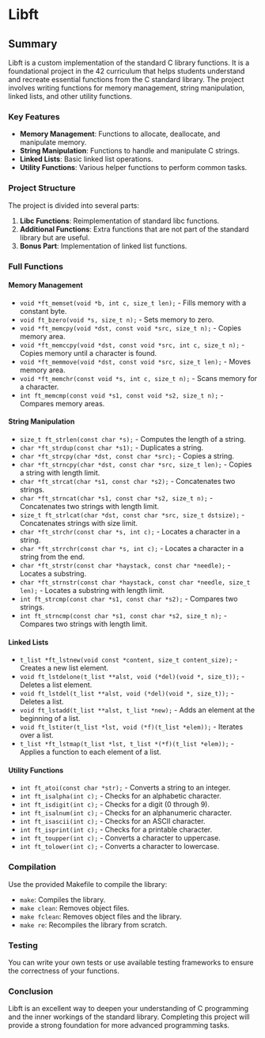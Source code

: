 # Libft

## Summary

Libft is a custom implementation of the standard C library functions. It is a foundational project in the 42 curriculum that helps students understand and recreate essential functions from the C standard library. The project involves writing functions for memory management, string manipulation, linked lists, and other utility functions.

### Key Features

- **Memory Management**: Functions to allocate, deallocate, and manipulate memory.
- **String Manipulation**: Functions to handle and manipulate C strings.
- **Linked Lists**: Basic linked list operations.
- **Utility Functions**: Various helper functions to perform common tasks.

### Project Structure

The project is divided into several parts:

1. **Libc Functions**: Reimplementation of standard libc functions.
2. **Additional Functions**: Extra functions that are not part of the standard library but are useful.
3. **Bonus Part**: Implementation of linked list functions.

### Full Functions

#### Memory Management

- `void *ft_memset(void *b, int c, size_t len);` - Fills memory with a constant byte.
- `void ft_bzero(void *s, size_t n);` - Sets memory to zero.
- `void *ft_memcpy(void *dst, const void *src, size_t n);` - Copies memory area.
- `void *ft_memccpy(void *dst, const void *src, int c, size_t n);` - Copies memory until a character is found.
- `void *ft_memmove(void *dst, const void *src, size_t len);` - Moves memory area.
- `void *ft_memchr(const void *s, int c, size_t n);` - Scans memory for a character.
- `int ft_memcmp(const void *s1, const void *s2, size_t n);` - Compares memory areas.

#### String Manipulation

- `size_t ft_strlen(const char *s);` - Computes the length of a string.
- `char *ft_strdup(const char *s1);` - Duplicates a string.
- `char *ft_strcpy(char *dst, const char *src);` - Copies a string.
- `char *ft_strncpy(char *dst, const char *src, size_t len);` - Copies a string with length limit.
- `char *ft_strcat(char *s1, const char *s2);` - Concatenates two strings.
- `char *ft_strncat(char *s1, const char *s2, size_t n);` - Concatenates two strings with length limit.
- `size_t ft_strlcat(char *dst, const char *src, size_t dstsize);` - Concatenates strings with size limit.
- `char *ft_strchr(const char *s, int c);` - Locates a character in a string.
- `char *ft_strrchr(const char *s, int c);` - Locates a character in a string from the end.
- `char *ft_strstr(const char *haystack, const char *needle);` - Locates a substring.
- `char *ft_strnstr(const char *haystack, const char *needle, size_t len);` - Locates a substring with length limit.
- `int ft_strcmp(const char *s1, const char *s2);` - Compares two strings.
- `int ft_strncmp(const char *s1, const char *s2, size_t n);` - Compares two strings with length limit.

#### Linked Lists

- `t_list *ft_lstnew(void const *content, size_t content_size);` - Creates a new list element.
- `void ft_lstdelone(t_list **alst, void (*del)(void *, size_t));` - Deletes a list element.
- `void ft_lstdel(t_list **alst, void (*del)(void *, size_t));` - Deletes a list.
- `void ft_lstadd(t_list **alst, t_list *new);` - Adds an element at the beginning of a list.
- `void ft_lstiter(t_list *lst, void (*f)(t_list *elem));` - Iterates over a list.
- `t_list *ft_lstmap(t_list *lst, t_list *(*f)(t_list *elem));` - Applies a function to each element of a list.

#### Utility Functions

- `int ft_atoi(const char *str);` - Converts a string to an integer.
- `int ft_isalpha(int c);` - Checks for an alphabetic character.
- `int ft_isdigit(int c);` - Checks for a digit (0 through 9).
- `int ft_isalnum(int c);` - Checks for an alphanumeric character.
- `int ft_isascii(int c);` - Checks for an ASCII character.
- `int ft_isprint(int c);` - Checks for a printable character.
- `int ft_toupper(int c);` - Converts a character to uppercase.
- `int ft_tolower(int c);` - Converts a character to lowercase.

### Compilation

Use the provided Makefile to compile the library:

- `make`: Compiles the library.
- `make clean`: Removes object files.
- `make fclean`: Removes object files and the library.
- `make re`: Recompiles the library from scratch.

### Testing

You can write your own tests or use available testing frameworks to ensure the correctness of your functions.

### Conclusion

Libft is an excellent way to deepen your understanding of C programming and the inner workings of the standard library. Completing this project will provide a strong foundation for more advanced programming tasks.